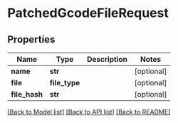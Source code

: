 # PatchedGcodeFileRequest

## Properties
Name | Type | Description | Notes
------------ | ------------- | ------------- | -------------
**name** | **str** |  | [optional] 
**file** | **file_type** |  | [optional] 
**file_hash** | **str** |  | [optional] 

[[Back to Model list]](../README.md#documentation-for-models) [[Back to API list]](../README.md#documentation-for-api-endpoints) [[Back to README]](../README.md)


